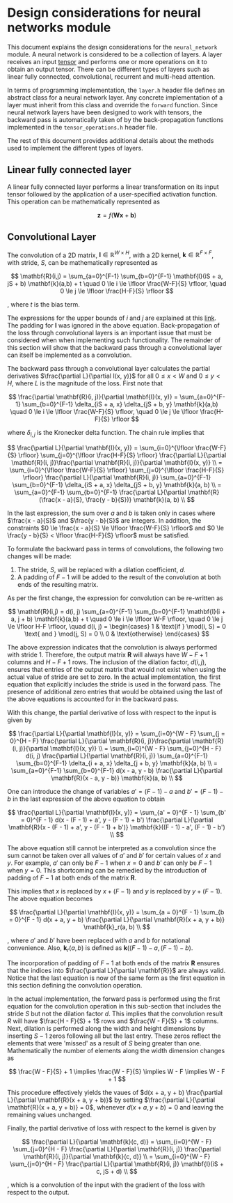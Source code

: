 # Design considerations for neural networks module

This document explains the design considerations for the `neural_network` module. A neural network is considered to be a collection of layers. A layer receives an input [tensor](../tensor/README.md) and performs one or more operations on it to obtain an output tensor. There can be different types of layers such as linear fully connected, convolutional, recurrent and multi-head attention. 

In terms of programming implementation, the `layer.h` header file defines an abstract class for a neural network layer. Any concrete implementation of a layer must inherit from this class and override the `forward` function. Since neural network layers have been designed to work with tensors, the backward pass is automatically taken of by the back-propagation functions implemented in the `tensor_operations.h` header file.

The rest of this document provides additional details about the methods used to implement the different types of layers.

## Linear fully connected layer

A linear fully connected layer performs a linear transformation on its input tensor followed by the application of a user-specified activation function. This operation can be mathematically represented as 

$$
\mathbf{z} = f(\mathbf{W} \mathbf{x} + \mathbf{b})
$$

## Convolutional Layer

The convolution of a 2D matrix, $\mathbf{I} \in \mathbb{R}^{W \times H}$, with a 2D kernel, $\mathbf{k} \in \mathbb{R}^{F \times F}$, with stride, $S$, can be mathematically represented as

$$
\mathbf{R}(i,j) = \sum_{a=0}^{F-1} \sum_{b=0}^{F-1} \mathbf{I}(iS + a, jS + b) \mathbf{k}(a,b) + t \quad 0 \le i \le \lfloor \frac{W-F}{S} \rfloor, \quad 0 \le j \le \lfloor \frac{H-F}{S} \rfloor 
$$

, where $t$ is the bias term.

The expressions for the upper bounds of $i$ and $j$ are explained at this [link](https://cs231n.github.io/convolutional-networks/). The padding for $\mathbf{I}$ was ignored in the above equation. Back-propagation of the loss through convolutional layers is an important issue that must be considered when when implementing such functionality. The remainder of this section will show that the backward pass through a convolutional layer can itself be implemented as a convolution.

The backward pass through a convolutional layer calculates the partial derivatives $\frac{\partial L}{\partial I(x, y)}$ for all $0 \le x < W$ and $0 \le y < H$, where $L$ is the magnitude of the loss. First note that 

$$
\frac{\partial \mathbf{R}(i, j)}{\partial \mathbf{I}(x, y)} = \sum_{a=0}^{F-1} \sum_{b=0}^{F-1} \delta_{iS + a, x} \delta_{jS + b, y} \mathbf{k}(a,b) \quad 0 \le i \le \lfloor \frac{W-F}{S} \rfloor, \quad 0 \le j \le \lfloor \frac{H-F}{S} \rfloor
$$

where $\delta_{i, j}$ is the Kronecker delta function. The chain rule implies that 

$$
\frac{\partial L}{\partial \mathbf{I}(x, y)} = \sum_{i=0}^{\lfloor \frac{W-F}{S} \rfloor} \sum_{j=0}^{\lfloor \frac{H-F}{S} \rfloor} \frac{\partial L}{\partial \mathbf{R}(i, j)}\frac{\partial \mathbf{R}(i, j)}{\partial \mathbf{I}(x, y)} \\
= \sum_{i=0}^{\lfloor \frac{W-F}{S} \rfloor} \sum_{j=0}^{\lfloor \frac{H-F}{S} \rfloor} \frac{\partial L}{\partial \mathbf{R}(i, j)} \sum_{a=0}^{F-1} \sum_{b=0}^{F-1} \delta_{iS + a, x} \delta_{jS + b, y} \mathbf{k}(a, b) \\
= \sum_{a=0}^{F-1} \sum_{b=0}^{F-1} \frac{\partial L}{\partial \mathbf{R}(\frac{x - a}{S}, \frac{y - b}{S})} \mathbf{k}(a, b) \\
$$

In the last expression, the sum over $a$ and $b$ is taken only in cases where $\frac{x - a}{S}$ and $\frac{y - b}{S}$ are integers. In addition, the constraints $0 \le \frac{x - a}{S} \le \lfloor \frac{W-F}{S} \rfloor$ and $0 \le \frac{y - b}{S} < \lfloor \frac{H-F}{S} \rfloor$ must be satisfied. 

To formulate the backward pass in terms of convolutions, the following two changes will be made:

1. The stride, $S$, will be replaced with a dilation coefficient, $d$.
2. A padding of $F-1$ will be added to the result of the convolution at both ends of the resulting matrix.

As per the first change, the expression for convolution can be re-written as 

$$
\mathbf{R}(i,j) = d(i, j) \sum_{a=0}^{F-1} \sum_{b=0}^{F-1} \mathbf{I}(i + a, j + b) \mathbf{k}(a,b) + t \quad 0 \le i \le \lfloor W-F \rfloor, \quad 0 \le j \le \lfloor H-F \rfloor, \quad d(i, j) = \begin{cases} 1 & \text{if } \mod(i, S) = 0 \text{ and } \mod(j, S) = 0 \\ 0 & \text{otherwise} \end{cases}
$$

The above expression indicates that the convolution is always performed with stride 1. Therefore, the output matrix $\mathbf{R}$ will always have $W - F + 1$ columns and $H - F + 1$ rows. The inclusion of the dilation factor, $d(i, j)$, ensures that entries of the output matrix that would not exist when using the actual value of stride are set to zero. In the actual implementation, the first equation that explicitly includes the stride is used in the forward pass. The presence of additional zero entries that would be obtained using the last of the above equations is accounted for in the backward pass.

With this change, the partial derivative of loss with respect to the input is given by 

$$
\frac{\partial L}{\partial \mathbf{I}(x, y)} = \sum_{i=0}^{W - F} \sum_{j = 0}^{H - F} \frac{\partial L}{\partial \mathbf{R}(i, j)}\frac{\partial \mathbf{R}(i, j)}{\partial \mathbf{I}(x, y)} \\
= \sum_{i=0}^{W - F} \sum_{j=0}^{H - F} d(i, j) \frac{\partial L}{\partial \mathbf{R}(i, j)} \sum_{a=0}^{F-1} \sum_{b=0}^{F-1} \delta_{i + a, x} \delta_{j + b, y} \mathbf{k}(a, b) \\
= \sum_{a=0}^{F-1} \sum_{b=0}^{F-1} d(x - a, y - b) \frac{\partial L}{\partial \mathbf{R}(x - a, y - b)} \mathbf{k}(a, b) \\
$$

One can introduce the change of variables $a' = (F - 1) - a$ and $b' = (F - 1) - b$ in the last expression of the above equation to obtain 

$$
\frac{\partial L}{\partial \mathbf{I}(x, y)} 
= \sum_{a' = 0}^{F - 1} \sum_{b' = 0}^{F - 1} d(x - (F - 1) + a', y - (F - 1) + b') \frac{\partial L}{\partial \mathbf{R}(x - (F - 1) + a', y - (F - 1) + b')} \mathbf{k}((F - 1) - a', (F - 1) -  b') \\
$$

The above equation still cannot be interpreted as a convolution since the sum cannot be taken over all values of $a'$ and $b'$ for certain values of $x$ and $y$. For example, $a'$ can only be $F - 1$ when $x = 0$ and $b'$ can only be $F - 1$ when $y = 0$. This shortcoming can be remedied by the introduction of padding of $F - 1$ at both ends of the matrix $\mathbf{R}$.

This implies that $x$ is replaced by $x + (F - 1)$ and $y$ is replaced by $y + (F - 1)$. The above equation becomes

$$
\frac{\partial L}{\partial \mathbf{I}(x, y)} 
= \sum_{a = 0}^{F - 1} \sum_{b = 0}^{F - 1} d(x + a, y + b) \frac{\partial L}{\partial \mathbf{R}(x + a, y + b)} \mathbf{k}_r(a, b) \\
$$

, where $a'$ and $b'$ have been replaced with $a$ and $b$ for notational convenience. Also, $\mathbf{k}_r(a, b)$ is defined as $\mathbf{k}((F - 1) - a, (F - 1) - b)$.

The incorporation of padding of $F - 1$ at both ends of the matrix $\mathbf{R}$ ensures that the indices into $\frac{\partial L}{\partial \mathbf{R}}$ are always valid.
Notice that the last equation is now of the same form as the first equation in this section defining the convolution operation. 

In the actual implementation, the forward pass is performed using the first equation for the convolution operation in this sub-section that includes the stride $S$ but not the dilation factor $d$. This implies that the convolution result $R$ will have $\frac{H - F}{S} + 1$ rows and $\frac{W - F}{S} + 1$ columns. Next, dilation is performed along the width and height dimensions by inserting $S - 1$ zeros following all but the last entry. These zeros reflect the elements that were 'missed' as a result of $S$ being greater than one. Mathematically the number of elements along the width dimension changes as 

$$
\frac{W - F}{S} + 1 \implies \frac{W - F}{S} \implies W - F \implies W - F + 1
$$


This procedure effectively yields the vaues of $d(x + a, y + b) \frac{\partial L}{\partial \mathbf{R}(x + a, y + b)}$ by setting $\frac{\partial L}{\partial \mathbf{R}(x + a, y + b)} = 0$, whenever $d(x + a, y + b) = 0$ and leaving the remaining values unchanged. 

Finally, the partial derivative of loss with respect to the kernel is given by 

$$
\frac{\partial L}{\partial \mathbf{k}(c, d)} = \sum_{i=0}^{W - F} \sum_{j=0}^{H - F} \frac{\partial L}{\partial \mathbf{R}(i, j)} \frac{\partial \mathbf{R}(i, j)}{\partial \mathbf{k}(c, d)} \\
= \sum_{i=0}^{W - F} \sum_{j=0}^{H - F} \frac{\partial L}{\partial \mathbf{R}(i, j)} \mathbf{I}(iS + c, jS + d) \\
$$

, which is a convolution of the input with the gradient of the loss with respect to the output.
